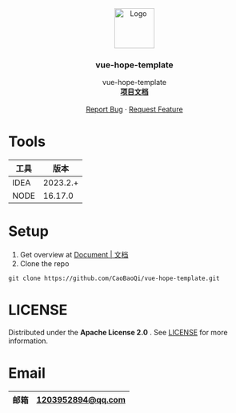 <div align="center">
  <a href="https://github.com/CaoBaoQi/vue-hope-template">
    <img src="https://jz-cbq-1311841992.cos.ap-beijing.myqcloud.com/images/FengLin.svg" alt="Logo" width="80"
      height="80">
  </a>
</div>
<h3 align="center">vue-hope-template</h3>

<p align="center">
  vue-hope-template
  <br />
  <a href="https://github.com/CaoBaoQi/vue-hope-template/tree/master/"><strong>项目文档</strong></a>
  <br />
  <br />
  <a href="https://github.com/CaoBaoQi/vue-hope-template/issues">Report Bug</a>
  ·
  <a href="https://github.com/CaoBaoQi/vue-hope-template/pulls">Request Feature</a>
</p>

# Tools

| 工具   | 版本       |
|------|----------|
| IDEA | 2023.2.+ |
| NODE | 16.17.0  |

# Setup

1. Get overview at [Document | 文档](https://github.com/CaoBaoQii/vue-hope-template/tree/master/)
2. Clone the repo

```shell
git clone https://github.com/CaoBaoQi/vue-hope-template.git
```
# LICENSE

Distributed under the  **Apache License 2.0** . See [LICENSE](LICENSE) for more information.

# Email
| 邮箱 | 1203952894@qq.com |
|----|-------------------|

